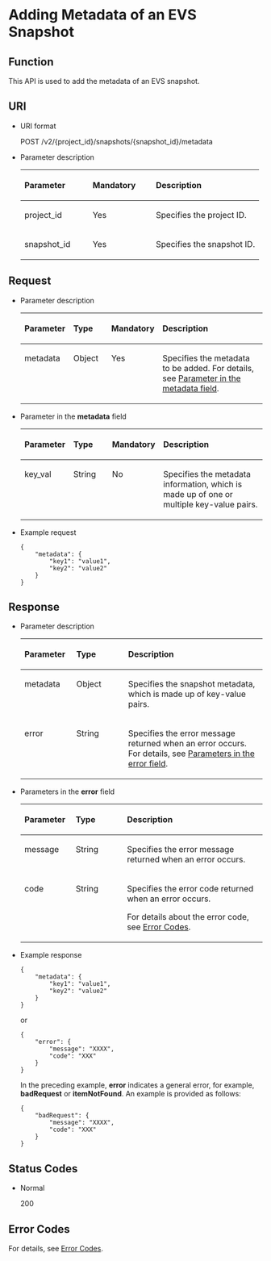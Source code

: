 # Adding Metadata of an EVS Snapshot<a name="evs_04_2099"></a>

## Function<a name="section4805694511340"></a>

This API is used to add the metadata of an EVS snapshot.

## URI<a name="section268627411340"></a>

-   URI format

    POST /v2/\{project\_id\}/snapshots/\{snapshot\_id\}/metadata

-   Parameter description

    <a name="table5655293911340"></a>
    <table><thead align="left"><tr id="row4718979611340"><th class="cellrowborder" valign="top" width="28.57%" id="mcps1.1.4.1.1"><p id="p6427715211340"><a name="p6427715211340"></a><a name="p6427715211340"></a>Parameter</p>
    </th>
    <th class="cellrowborder" valign="top" width="26.529999999999998%" id="mcps1.1.4.1.2"><p id="p3906685711340"><a name="p3906685711340"></a><a name="p3906685711340"></a>Mandatory</p>
    </th>
    <th class="cellrowborder" valign="top" width="44.9%" id="mcps1.1.4.1.3"><p id="p1029885411340"><a name="p1029885411340"></a><a name="p1029885411340"></a>Description</p>
    </th>
    </tr>
    </thead>
    <tbody><tr id="row2890086411340"><td class="cellrowborder" valign="top" width="28.57%" headers="mcps1.1.4.1.1 "><p id="p5926863811340"><a name="p5926863811340"></a><a name="p5926863811340"></a>project_id</p>
    </td>
    <td class="cellrowborder" valign="top" width="26.529999999999998%" headers="mcps1.1.4.1.2 "><p id="p3603037711340"><a name="p3603037711340"></a><a name="p3603037711340"></a>Yes</p>
    </td>
    <td class="cellrowborder" valign="top" width="44.9%" headers="mcps1.1.4.1.3 "><p id="p3277940011340"><a name="p3277940011340"></a><a name="p3277940011340"></a>Specifies the project ID.</p>
    </td>
    </tr>
    <tr id="row2657914711340"><td class="cellrowborder" valign="top" width="28.57%" headers="mcps1.1.4.1.1 "><p id="p542726811340"><a name="p542726811340"></a><a name="p542726811340"></a>snapshot_id</p>
    </td>
    <td class="cellrowborder" valign="top" width="26.529999999999998%" headers="mcps1.1.4.1.2 "><p id="p3695552511340"><a name="p3695552511340"></a><a name="p3695552511340"></a>Yes</p>
    </td>
    <td class="cellrowborder" valign="top" width="44.9%" headers="mcps1.1.4.1.3 "><p id="p4060754311340"><a name="p4060754311340"></a><a name="p4060754311340"></a>Specifies the snapshot ID.</p>
    </td>
    </tr>
    </tbody>
    </table>


## Request<a name="section87667311340"></a>

-   Parameter description

    <a name="table9796961112814"></a>
    <table><thead align="left"><tr id="row1541837112814"><th class="cellrowborder" valign="top" width="19.86801319868013%" id="mcps1.1.5.1.1"><p id="p51734634112841"><a name="p51734634112841"></a><a name="p51734634112841"></a>Parameter</p>
    </th>
    <th class="cellrowborder" valign="top" width="15.978402159784022%" id="mcps1.1.5.1.2"><p id="p29755832112841"><a name="p29755832112841"></a><a name="p29755832112841"></a>Type</p>
    </th>
    <th class="cellrowborder" valign="top" width="18.238176182381764%" id="mcps1.1.5.1.3"><p id="p61412231112841"><a name="p61412231112841"></a><a name="p61412231112841"></a>Mandatory</p>
    </th>
    <th class="cellrowborder" valign="top" width="45.91540845915409%" id="mcps1.1.5.1.4"><p id="p8334847112841"><a name="p8334847112841"></a><a name="p8334847112841"></a>Description</p>
    </th>
    </tr>
    </thead>
    <tbody><tr id="row15415933112814"><td class="cellrowborder" valign="top" width="19.86801319868013%" headers="mcps1.1.5.1.1 "><p id="p40731045112814"><a name="p40731045112814"></a><a name="p40731045112814"></a>metadata</p>
    </td>
    <td class="cellrowborder" valign="top" width="15.978402159784022%" headers="mcps1.1.5.1.2 "><p id="p10880325112814"><a name="p10880325112814"></a><a name="p10880325112814"></a>Object</p>
    </td>
    <td class="cellrowborder" valign="top" width="18.238176182381764%" headers="mcps1.1.5.1.3 "><p id="p8891142112814"><a name="p8891142112814"></a><a name="p8891142112814"></a>Yes</p>
    </td>
    <td class="cellrowborder" valign="top" width="45.91540845915409%" headers="mcps1.1.5.1.4 "><p id="p49093903112814"><a name="p49093903112814"></a><a name="p49093903112814"></a>Specifies the metadata to be added. For details, see <a href="#li39191951112814">Parameter in the metadata field</a>.</p>
    </td>
    </tr>
    </tbody>
    </table>

-   <a name="li39191951112814"></a>Parameter in the  **metadata**  field

    <a name="table17183241112814"></a>
    <table><thead align="left"><tr id="row29429246112814"><th class="cellrowborder" valign="top" width="19.68%" id="mcps1.1.5.1.1"><p id="p59908985112845"><a name="p59908985112845"></a><a name="p59908985112845"></a>Parameter</p>
    </th>
    <th class="cellrowborder" valign="top" width="16.54%" id="mcps1.1.5.1.2"><p id="p20789580112845"><a name="p20789580112845"></a><a name="p20789580112845"></a>Type</p>
    </th>
    <th class="cellrowborder" valign="top" width="17.86%" id="mcps1.1.5.1.3"><p id="p6234457112845"><a name="p6234457112845"></a><a name="p6234457112845"></a>Mandatory</p>
    </th>
    <th class="cellrowborder" valign="top" width="45.92%" id="mcps1.1.5.1.4"><p id="p35228998112845"><a name="p35228998112845"></a><a name="p35228998112845"></a>Description</p>
    </th>
    </tr>
    </thead>
    <tbody><tr id="row40467139112814"><td class="cellrowborder" valign="top" width="19.68%" headers="mcps1.1.5.1.1 "><p id="p56612845112814"><a name="p56612845112814"></a><a name="p56612845112814"></a>key_val</p>
    </td>
    <td class="cellrowborder" valign="top" width="16.54%" headers="mcps1.1.5.1.2 "><p id="p22237723112814"><a name="p22237723112814"></a><a name="p22237723112814"></a>String</p>
    </td>
    <td class="cellrowborder" valign="top" width="17.86%" headers="mcps1.1.5.1.3 "><p id="p56425142112814"><a name="p56425142112814"></a><a name="p56425142112814"></a>No</p>
    </td>
    <td class="cellrowborder" valign="top" width="45.92%" headers="mcps1.1.5.1.4 "><p id="p7033765112814"><a name="p7033765112814"></a><a name="p7033765112814"></a>Specifies the metadata information, which is made up of one or multiple key-value pairs.</p>
    </td>
    </tr>
    </tbody>
    </table>


-   Example request

    ```
    {
        "metadata": {
            "key1": "value1", 
            "key2": "value2"
        }
    }
    ```


## Response<a name="section5147449911340"></a>

-   Parameter description

    <a name="table11977025201856"></a>
    <table><thead align="left"><tr id="row8102228201856"><th class="cellrowborder" valign="top" width="21.43%" id="mcps1.1.4.1.1"><p id="p52300707201856"><a name="p52300707201856"></a><a name="p52300707201856"></a>Parameter</p>
    </th>
    <th class="cellrowborder" valign="top" width="21.43%" id="mcps1.1.4.1.2"><p id="p3642697315541"><a name="p3642697315541"></a><a name="p3642697315541"></a>Type</p>
    </th>
    <th class="cellrowborder" valign="top" width="57.14%" id="mcps1.1.4.1.3"><p id="p17319263201856"><a name="p17319263201856"></a><a name="p17319263201856"></a>Description</p>
    </th>
    </tr>
    </thead>
    <tbody><tr id="row60683035201856"><td class="cellrowborder" valign="top" width="21.43%" headers="mcps1.1.4.1.1 "><p id="p16378828201856"><a name="p16378828201856"></a><a name="p16378828201856"></a>metadata</p>
    </td>
    <td class="cellrowborder" valign="top" width="21.43%" headers="mcps1.1.4.1.2 "><p id="p6490369115541"><a name="p6490369115541"></a><a name="p6490369115541"></a>Object</p>
    </td>
    <td class="cellrowborder" valign="top" width="57.14%" headers="mcps1.1.4.1.3 "><p id="p20205612201856"><a name="p20205612201856"></a><a name="p20205612201856"></a>Specifies the snapshot metadata, which is made up of key-value pairs.</p>
    </td>
    </tr>
    <tr id="row1193419413714"><td class="cellrowborder" valign="top" width="21.43%" headers="mcps1.1.4.1.1 "><p id="p129522216412"><a name="p129522216412"></a><a name="p129522216412"></a>error</p>
    </td>
    <td class="cellrowborder" valign="top" width="21.43%" headers="mcps1.1.4.1.2 "><p id="p1595262111415"><a name="p1595262111415"></a><a name="p1595262111415"></a>String</p>
    </td>
    <td class="cellrowborder" valign="top" width="57.14%" headers="mcps1.1.4.1.3 "><p id="p109527215417"><a name="p109527215417"></a><a name="p109527215417"></a>Specifies the error message returned when an error occurs. For details, see <a href="#li0419202382514">Parameters in the error field</a>.</p>
    </td>
    </tr>
    </tbody>
    </table>

-   <a name="li0419202382514"></a>Parameters in the  **error**  field

    <a name="evs_04_2013_table15441099103019"></a>
    <table><thead align="left"><tr id="evs_04_2013_row54094047103019"><th class="cellrowborder" valign="top" width="21.17788221177882%" id="mcps1.1.4.1.1"><p id="evs_04_2013_p19541716103019"><a name="evs_04_2013_p19541716103019"></a><a name="evs_04_2013_p19541716103019"></a>Parameter</p>
    </th>
    <th class="cellrowborder" valign="top" width="21.17788221177882%" id="mcps1.1.4.1.2"><p id="evs_04_2013_p39375186103019"><a name="evs_04_2013_p39375186103019"></a><a name="evs_04_2013_p39375186103019"></a>Type</p>
    </th>
    <th class="cellrowborder" valign="top" width="57.64423557644236%" id="mcps1.1.4.1.3"><p id="evs_04_2013_p38578950103019"><a name="evs_04_2013_p38578950103019"></a><a name="evs_04_2013_p38578950103019"></a>Description</p>
    </th>
    </tr>
    </thead>
    <tbody><tr id="evs_04_2013_row59401790103019"><td class="cellrowborder" valign="top" width="21.17788221177882%" headers="mcps1.1.4.1.1 "><p id="evs_04_2013_p46815658103019"><a name="evs_04_2013_p46815658103019"></a><a name="evs_04_2013_p46815658103019"></a>message</p>
    </td>
    <td class="cellrowborder" valign="top" width="21.17788221177882%" headers="mcps1.1.4.1.2 "><p id="evs_04_2013_p33971979103019"><a name="evs_04_2013_p33971979103019"></a><a name="evs_04_2013_p33971979103019"></a>String</p>
    </td>
    <td class="cellrowborder" valign="top" width="57.64423557644236%" headers="mcps1.1.4.1.3 "><p id="evs_04_2013_p21623243103019"><a name="evs_04_2013_p21623243103019"></a><a name="evs_04_2013_p21623243103019"></a>Specifies the error message returned when an error occurs.</p>
    </td>
    </tr>
    <tr id="evs_04_2013_row60391466103019"><td class="cellrowborder" valign="top" width="21.17788221177882%" headers="mcps1.1.4.1.1 "><p id="evs_04_2013_p59870541103019"><a name="evs_04_2013_p59870541103019"></a><a name="evs_04_2013_p59870541103019"></a>code</p>
    </td>
    <td class="cellrowborder" valign="top" width="21.17788221177882%" headers="mcps1.1.4.1.2 "><p id="evs_04_2013_p17675690103019"><a name="evs_04_2013_p17675690103019"></a><a name="evs_04_2013_p17675690103019"></a>String</p>
    </td>
    <td class="cellrowborder" valign="top" width="57.64423557644236%" headers="mcps1.1.4.1.3 "><p id="evs_04_2013_p6087468103019"><a name="evs_04_2013_p6087468103019"></a><a name="evs_04_2013_p6087468103019"></a>Specifies the error code returned when an error occurs.</p>
    <p id="evs_04_2013_p54787218103019"><a name="evs_04_2013_p54787218103019"></a><a name="evs_04_2013_p54787218103019"></a>For details about the error code, see <a href="error-codes.md">Error Codes</a>.</p>
    </td>
    </tr>
    </tbody>
    </table>

-   Example response

    ```
    {
        "metadata": {
            "key1": "value1", 
            "key2": "value2"
        }
    }
    ```

    or

    ```
    {
        "error": {
            "message": "XXXX", 
            "code": "XXX"
        }
    }
    ```

    In the preceding example,  **error**  indicates a general error, for example,  **badRequest**  or  **itemNotFound**. An example is provided as follows:

    ```
    {
        "badRequest": {
            "message": "XXXX", 
            "code": "XXX"
        }
    }
    ```


## Status Codes<a name="section1751558211340"></a>

-   Normal

    200


## Error Codes<a name="section431317151242"></a>

For details, see  [Error Codes](error-codes.md).

